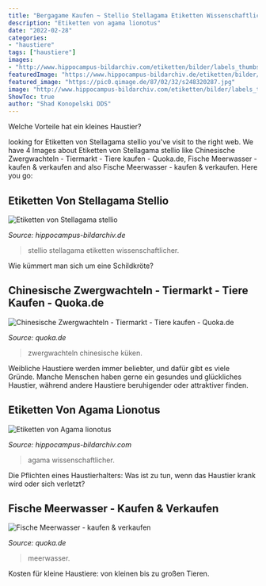 ```yaml
---
title: "Bergagame Kaufen ~ Stellio Stellagama Etiketten Wissenschaftlicher"
description: "Etiketten von agama lionotus"
date: "2022-02-28"
categories:
- "haustiere"
tags: ["haustiere"]
images:
- "http://www.hippocampus-bildarchiv.com/etiketten/bilder/labels_thumbs/3983_Agamalionotus.jpg"
featuredImage: "https://www.hippocampus-bildarchiv.de/etiketten/bilder/labels_thumbs/2548_Stellagamastellio.jpg"
featured_image: "https://pic0.qimage.de/87/02/32/s248320287.jpg"
image: "http://www.hippocampus-bildarchiv.com/etiketten/bilder/labels_thumbs/3983_Agamalionotus.jpg"
ShowToc: true
author: "Shad Konopelski DDS"
---
```



Welche Vorteile hat ein kleines Haustier?

	

		
looking for Etiketten von Stellagama stellio you've visit to the right web. We have 4 Images about Etiketten von Stellagama stellio like Chinesische Zwergwachteln - Tiermarkt - Tiere kaufen - Quoka.de, Fische Meerwasser - kaufen &amp; verkaufen and also Fische Meerwasser - kaufen &amp; verkaufen. Here you go:
		
    
## Etiketten Von Stellagama Stellio

<img loading=lazy src="https://www.hippocampus-bildarchiv.de/etiketten/bilder/labels_thumbs/2548_Stellagamastellio.jpg" onerror="this.onerror=null;this.src='https://tse4.mm.bing.net/th?id=OIP.XW7LeVIZHWr0uJ_my5RlWwAAAA&amp;pid=15.1';" alt="Etiketten von Stellagama stellio">

_Source: hippocampus-bildarchiv.de_

>stellio stellagama etiketten wissenschaftlicher. 

	

Wie kümmert man sich um eine Schildkröte?

    
## Chinesische Zwergwachteln - Tiermarkt - Tiere Kaufen - Quoka.de

<img loading=lazy src="https://pic0.qimage.de/54/33/37/r226373354.jpg" onerror="this.onerror=null;this.src='https://tse1.mm.bing.net/th?id=OIP.mHD2BuumTzFhIQT-dvboEwAAAA&amp;pid=15.1';" alt="Chinesische Zwergwachteln - Tiermarkt - Tiere kaufen - Quoka.de">

_Source: quoka.de_

>zwergwachteln chinesische küken. 

	

Weibliche Haustiere werden immer beliebter, und dafür gibt es viele Gründe. Manche Menschen haben gerne ein gesundes und glückliches Haustier, während andere Haustiere beruhigender oder attraktiver finden.

    
## Etiketten Von Agama Lionotus

<img loading=lazy src="http://www.hippocampus-bildarchiv.com/etiketten/bilder/labels_thumbs/3983_Agamalionotus.jpg" onerror="this.onerror=null;this.src='https://tse1.mm.bing.net/th?id=OIP.W-MiTzhEwcJ0dCo4-beHkgAAAA&amp;pid=15.1';" alt="Etiketten von Agama lionotus">

_Source: hippocampus-bildarchiv.com_

>agama wissenschaftlicher. 

	

Die Pflichten eines Haustierhalters: Was ist zu tun, wenn das Haustier krank wird oder sich verletzt?

    
## Fische Meerwasser - Kaufen &amp; Verkaufen

<img loading=lazy src="https://pic0.qimage.de/87/02/32/s248320287.jpg" onerror="this.onerror=null;this.src='https://tse2.mm.bing.net/th?id=OIP.qZnWja4JHX8L3OK6tf8QZgAAAA&amp;pid=15.1';" alt="Fische Meerwasser - kaufen &amp; verkaufen">

_Source: quoka.de_

>meerwasser. 

	

Kosten für kleine Haustiere: von kleinen bis zu großen Tieren.

